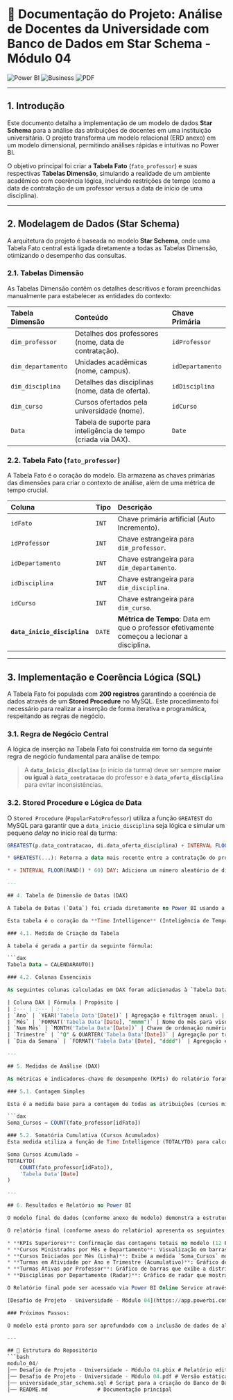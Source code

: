 # 📑 Documentação do Projeto: Análise de Docentes da Universidade com Banco de Dados em Star Schema - Módulo 04

![Power BI](https://img.shields.io/badge/Power%20BI-FFB900?style=for-the-badge&logo=power-bi&logoColor=white)
![Business](https://img.shields.io/badge/Business%20Intelligence-Sales%20%26%20Revenue-blue?style=for-the-badge)
![PDF](https://img.shields.io/badge/Report-PDF-critical?style=for-the-badge)

---

## 1. Introdução

Este documento detalha a implementação de um modelo de dados **Star Schema** para a análise das atribuições de docentes em uma instituição universitária. O projeto transforma um modelo relacional (ERD anexo) em um modelo dimensional, permitindo análises rápidas e intuitivas no Power BI.

O objetivo principal foi criar a **Tabela Fato** (`fato_professor`) e suas respectivas **Tabelas Dimensão**, simulando a realidade de um ambiente acadêmico com coerência lógica, incluindo restrições de tempo (como a data de contratação de um professor versus a data de início de uma disciplina).

---

## 2. Modelagem de Dados (Star Schema)

A arquitetura do projeto é baseada no modelo **Star Schema**, onde uma Tabela Fato central está ligada diretamente a todas as Tabelas Dimensão, otimizando o desempenho das consultas.

### 2.1. Tabelas Dimensão

As Tabelas Dimensão contêm os detalhes descritivos e foram preenchidas manualmente para estabelecer as entidades do contexto:

| Tabela Dimensão | Conteúdo | Chave Primária |
| :--- | :--- | :--- |
| `dim_professor` | Detalhes dos professores (nome, data de contratação). | `idProfessor` |
| `dim_departamento` | Unidades acadêmicas (nome, campus). | `idDepartamento` |
| `dim_disciplina` | Detalhes das disciplinas (nome, data de oferta). | `idDisciplina` |
| `dim_curso` | Cursos ofertados pela universidade (nome). | `idCurso` |
| `Data` | Tabela de suporte para inteligência de tempo (criada via DAX). | `Date` |

### 2.2. Tabela Fato (`fato_professor`)

A Tabela Fato é o coração do modelo. Ela armazena as chaves primárias das dimensões para criar o contexto de análise, além de uma métrica de tempo crucial.

| Coluna | Tipo | Descrição |
| :--- | :--- | :--- |
| `idFato` | `INT` | Chave primária artificial (Auto Incremento). |
| `idProfessor` | `INT` | Chave estrangeira para `dim_professor`. |
| `idDepartamento` | `INT` | Chave estrangeira para `dim_departamento`. |
| `idDisciplina` | `INT` | Chave estrangeira para `dim_disciplina`. |
| `idCurso` | `INT` | Chave estrangeira para `dim_curso`. |
| **`data_inicio_disciplina`** | `DATE` | **Métrica de Tempo**: Data em que o professor efetivamente começou a lecionar a disciplina. |

---

## 3. Implementação e Coerência Lógica (SQL)

A Tabela Fato foi populada com **200 registros** garantindo a coerência de dados através de um **Stored Procedure** no MySQL. Este procedimento foi necessário para realizar a inserção de forma iterativa e programática, respeitando as regras de negócio.

### 3.1. Regra de Negócio Central

A lógica de inserção na Tabela Fato foi construída em torno da seguinte regra de negócio fundamental para análise de tempo:

> A **`data_inicio_disciplina`** (o início da turma) deve ser sempre **maior ou igual** à **`data_contratacao`** do professor e à **`data_oferta_disciplina`** para evitar inconsistências.

### 3.2. Stored Procedure e Lógica de Data

O `Stored Procedure` (`PopularFatoProfessor`) utiliza a função `GREATEST` do MySQL para garantir que a `data_inicio_disciplina` seja lógica e simular um pequeno *delay* no início real da turma:

```sql
GREATEST(p.data_contratacao, di.data_oferta_disciplina) + INTERVAL FLOOR(RAND() * 60) DAY AS data_inicio_disciplina

* GREATEST(...): Retorna a data mais recente entre a contratação do professor e a oferta da disciplina, estabelecendo a data mínima permitida para o início da turma.

* + INTERVAL FLOOR(RAND() * 60) DAY: Adiciona um número aleatório de dias (até 60) a essa data mínima, simulando o início real das atividades dentro de um prazo razoável.

---

## 4. Tabela de Dimensão de Datas (DAX)

A Tabela de Datas (`Data`) foi criada diretamente no Power BI usando a função DAX `CALENDARAUTO()` para cobrir de forma dinâmica o período de todas as datas existentes no modelo (`data_inicio_disciplina`, `data_contratacao`, etc.).

Esta tabela é o coração da **Time Intelligence** (Inteligência de Tempo).

### 4.1. Medida de Criação da Tabela

A tabela é gerada a partir da seguinte fórmula:

```dax
Tabela Data = CALENDARAUTO()

### 4.2. Colunas Essenciais

As seguintes colunas calculadas em DAX foram adicionadas à `Tabela Data` para permitir a segmentação e análise temporal em diferentes níveis (Ano, Trimestre, Mês):

| Coluna DAX | Fórmula | Propósito |
| :--- | :--- | :--- |
| `Ano` | `YEAR('Tabela Data'[Date])` | Agregação e filtragem anual. |
| `Mês` | `FORMAT('Tabela Data'[Date], "mmmm")` | Nome do mês para visualização amigável. |
| `Num Mês` | `MONTH('Tabela Data'[Date])` | Chave de ordenação numérica para que os meses sejam exibidos corretamente (Janeiro, Fevereiro, Março...) |
| `Trimestre` | `"Q" & QUARTER('Tabela Data'[Date])` | Agregação por trimestre. |
| `Dia da Semana` | `FORMAT('Tabela Data'[Date], "dddd")` | Agregação e filtragem por dia da semana. |

---

## 5. Medidas de Análise (DAX)

As métricas e indicadores-chave de desempenho (KPIs) do relatório foram construídos como **Medidas** em DAX, com o objetivo de contabilizar as atribuições de ensino na Tabela Fato.

### 5.1. Contagem Simples

Esta é a medida base para a contagem de todas as atribuições (cursos ministrados) em um determinado contexto (mês, professor, departamento, etc.).

```dax
Soma_Cursos = COUNT(fato_professor[idFato])

### 5.2. Somatória Cumulativa (Cursos Acumulados)
Esta medida utiliza a função de Time Intelligence (TOTALYTD) para calcular o número de cursos acumulado desde o início do ano até a data atual, o que é fundamental para o gráfico de área que totaliza os **200 registros** ao final do período.

Soma Cursos Acumulado = 
TOTALYTD(
    COUNT(fato_professor[idFato]),
    'Tabela Data'[Date]
)

---

## 6. Resultados e Relatório no Power BI

O modelo final de dados (conforme anexo de modelo) demonstra a estrutura Star Schema, com a Tabela Fato conectada a todas as dimensões de forma eficiente.

O relatório final (conforme anexo do relatório) apresenta os seguintes insights e resultados:

* **KPIs Superiores**: Confirmação das contagens totais no modelo (12 Professores, 6 Departamentos, 8 Disciplinas, 32 Cursos).
* **Cursos Ministrados por Mês e Departamento**: Visualização em barras empilhadas que mostra a distribuição das 200 atribuições por mês e a contribuição de cada Departamento.
* **Cursos Iniciados por Mês (Linha)**: Exibe a medida `Soma_Cursos` mostrando a variação das atribuições ao longo dos meses.
* **Turmas em Atividade por Ano e Trimestre (Acumulativo)**: Gráfico de área que utiliza a medida **`Soma Cursos Acumulado`**, mostrando o crescimento da base de 200 atribuições ao longo do tempo (Janeiro a Outubro de 2024).
* **Turmas Ativas por Professor**: Gráfico de barras que exibe a distribuição das 200 atribuições entre os 12 professores.
* **Disciplinas por Departamento (Radar)**: Gráfico de radar que mostra visualmente a predominância de Disciplinas por Departamento, confirmando a concentração em áreas como Ciência da Computação e Engenharia.

O Relatório final pode ser acessado via Power BI Online Service através do link abaixo:

[Desafio de Projeto - Universidade - Módulo 04](https://app.powerbi.com/groups/me/reports/b86348f8-8a2e-423c-9ce7-11f11f76ee90/268915dfbfb85af8d0ef?experience=power-bi)

### Próximos Passos:

O modelo está pronto para ser aprofundado com a inclusão de dados de alunos (`dim_aluno` e `Matriculado`), permitindo métricas de carga horária e desempenho.

---

## 📂 Estrutura do Repositório
```bash
modulo_04/
│── Desafio de Projeto - Universidade - Módulo 04.pbix # Relatório editável no Power BI
│── Desafio de Projeto - Universidade - Módulo 04.pdf # Versão estática para visualização
│── universidade_star_schema.sql # Script para a criação do Banco de Dados e ingestão dos dados no MySQL
│── README.md                # Documentação principal

